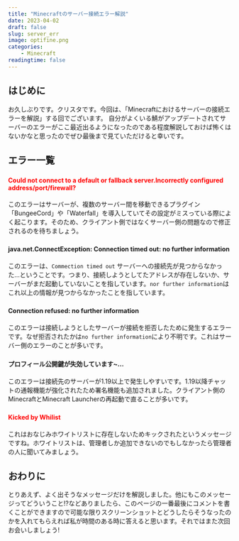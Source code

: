 ```yaml
---
title: "Minecraftのサーバー接続エラー解説"
date: 2023-04-02
draft: false
slug: server_err
image: optifine.png
categories:
    - Minecraft
readingtime: false
---
```


## はじめに
お久しぶりです。クリスタです。今回は、「Minecraftにおけるサーバーの接続エラーを解説」する回でございます。
自分がよくいる鯖がアップデートされてサーバーのエラーがここ最近出るようになったのである程度解説しておけば怖くはないかなと思ったのでぜひ最後まで見ていただけると幸いです。

## エラー一覧
### <h4><font color="Red">Could not connect to a default or fallback server.Incorrectly configured address/port/firewall?</h4></font>

このエラーはサーバーが、複数のサーバー間を移動できるプラグイン「BungeeCord」や「Waterfall」を導入していてその設定がミスっている際によく起こります。そのため、クライアント側ではなくサーバー側の問題なので修正されるのを待ちましょう。

### <h4>java.net.ConnectException: Connection timed out: no further information</h4>

このエラーは、`Commection timed out` サーバーへの接続先が見つからなかった...ということです。つまり、接続しようとしてたアドレスが存在しないか、サーバーがまだ起動していないことを指しています。`nor further information`はこれ以上の情報が見つからなかったことを指しています。

### <h4>Connection refused: no further information</h4>

このエラーは接続しようとしたサーバーが接続を拒否したために発生するエラーです。なぜ拒否されたかは`no further information`により不明です。これはサーバー側のエラーのことが多いです。

### <h4>プロフィール公開鍵が失効しています~...</h4>

このエラーは接続先のサーバーが1.19以上で発生しやすいです。1.19以降チャットの通報機能が強化されたため署名機能も追加されました。クライアント側のMinecraftとMinecraft Launcherの再起動で直ることが多いです。

### <h4><font color="red">Kicked by Whilist</h4></font>

これはおなじみホワイトリストに存在しないためキックされたというメッセージですね。ホワイトリストは、管理者しか追加できないのでもしなかったら管理者の人に聞いてみましょう。

## おわりに
とりあえず、よく出そうなメッセージだけを解説しました。他にもこのメッセージってどういうこと!?などありましたら、このページの一番最後にコメントを書くことができますので可能な限りスクリーンショットとどうしたらそうなったのかを入れてもらえれば私が時間のある時に答えると思います。それではまた次回お会いしましょう!
